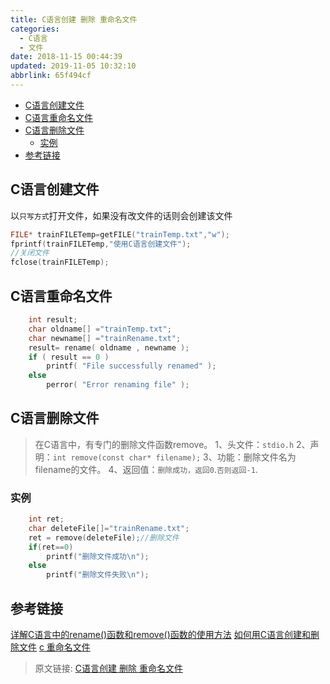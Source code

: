 ```yaml
---
title: C语言创建 删除 重命名文件
categories: 
  - C语言
  - 文件
date: 2018-11-15 00:44:39
updated: 2019-11-05 10:32:10
abbrlink: 65f494cf
---
```

- [C语言创建文件](/blog/65f494cf/#C语言创建文件)
- [C语言重命名文件](/blog/65f494cf/#C语言重命名文件)
- [C语言删除文件](/blog/65f494cf/#C语言删除文件)
    - [实例](/blog/65f494cf/#实例)
- [参考链接](/blog/65f494cf/#参考链接)

<!--more-->
<script src="https://cdn.bootcss.com/jquery/3.4.0/jquery.slim.min.js"></script>
<script>$(document).ready(function () {$(".post-body > ul:nth-child(1)").hide();});</script>

<!--end-->
## C语言创建文件 ##
以`只写方式`打开文件，如果没有改文件的话则会创建该文件
```c
FILE* trainFILETemp=getFILE("trainTemp.txt","w");
fprintf(trainFILETemp,"使用C语言创建文件");
//关闭文件
fclose(trainFILETemp);
```
## C语言重命名文件 ##

```c
	int result;
	char oldname[] ="trainTemp.txt";
	char newname[] ="trainRename.txt";
	result= rename( oldname , newname );
	if ( result == 0 )
		printf( "File successfully renamed" );
	else
		perror( "Error renaming file" );
```
## C语言删除文件 ##
> 在C语言中，有专门的删除文件函数remove。
> 1、头文件：`stdio.h`
> 2、声明：`int remove(const char* filename);`
> 3、功能：删除文件名为filename的文件。 
> 4、返回值：`删除成功，返回0`.`否则返回-1`.
### 实例 ###
```c
	int ret;
	char deleteFile[]="trainRename.txt";
	ret = remove(deleteFile);//删除文件
	if(ret==0)
	    printf("删除文件成功\n");
	else
	    printf("删除文件失败\n");
```
## 参考链接 ##
[详解C语言中的rename()函数和remove()函数的使用方法](https://www.jb51.net/article/71801.htm)
[如何用C语言创建和删除文件](https://zhidao.baidu.com/question/267104376240933125.html)
[c 重命名文件](https://blog.csdn.net/goodboy_wkx/article/details/45561327)
>原文链接: [C语言创建 删除 重命名文件](https://lanlan2017.github.io/blog/65f494cf/)
